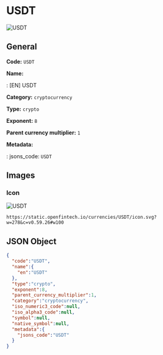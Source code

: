 
# USDT 
![USDT](https://static.openfintech.io/currencies/USDT/icon.svg?w=278&c=v0.59.26#w100)  

## General 
 
**Code:** `USDT` 
 
**Name:** 
 
:	[EN] USDT 
 
**Category:** `cryptocurrency` 
 
**Type:** `crypto` 
 
**Exponent:** `8` 
 
**Parent currency multiplier:** `1` 
 
**Metadata:** 
 
:	jsons_code: `USDT` 
 

## Images 

### Icon 
 
![USDT](https://static.openfintech.io/currencies/USDT/icon.svg?w=278&c=v0.59.26#w100)  

```
https://static.openfintech.io/currencies/USDT/icon.svg?w=278&c=v0.59.26#w100
```  

## JSON Object 

```json
{
  "code":"USDT",
  "name":{
    "en":"USDT"
  },
  "type":"crypto",
  "exponent":8,
  "parent_currency_multiplier":1,
  "category":"cryptocurrency",
  "iso_numeric3_code":null,
  "iso_alpha3_code":null,
  "symbol":null,
  "native_symbol":null,
  "metadata":{
    "jsons_code":"USDT"
  }
}
```  
